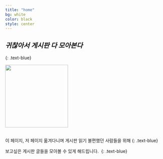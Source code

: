 ```yaml
---
title: "home"
bg: white
color: black
style: center
---
```


## *귀찮아서 게시판 다 모아본다*
{: .text-blue}

<img src="https://user-images.githubusercontent.com/11792345/29739833-9b86795a-8a82-11e7-9901-d4c63e5fef63.png" width="200px" height="200px">

<br>
<br>


이 페이지, 저 페이지 옮겨다니며 게시판 읽기 불편했던 사람들을 위해
{: .text-blue}


보고싶은 게시판 글들을 모아볼 수 있게 해드립니다. 
{: .text-blue}




